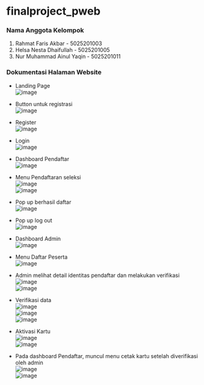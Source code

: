 # finalproject_pweb

### Nama Anggota Kelompok
1. Rahmat Faris Akbar - 5025201003
2. Helsa Nesta Dhaifullah - 5025201005
3. Nur Muhammad Ainul Yaqin - 5025201011

### Dokumentasi Halaman Website
- Landing Page <br>
![image](https://user-images.githubusercontent.com/70515589/208900397-a72a9107-44ce-4fbc-9f0b-7b638f9f61b1.png)

- Button untuk registrasi <br>
![image](https://user-images.githubusercontent.com/70515589/208900585-72fcae96-f407-4cef-bbf6-16b6b976fec4.png)

- Register <br>
![image](https://user-images.githubusercontent.com/70515589/208900751-4e7ca097-097d-42f8-9b1a-3311896034c0.png)

- Login <br>
![image](https://user-images.githubusercontent.com/70515589/208900869-1ff6d7da-8448-466e-a14e-99f55afcde92.png)

- Dashboard Pendaftar <br>
![image](https://user-images.githubusercontent.com/70515589/208901089-1c4a2c68-feba-4687-8fb4-b6f12df13a28.png)

- Menu Pendaftaran seleksi <br>
![image](https://user-images.githubusercontent.com/70515589/208901307-d348cb3e-c04f-445e-b234-a4dcd38f364b.png) <br>
![image](https://user-images.githubusercontent.com/70515589/208901449-6cbdaeab-1eb1-42d3-bcc2-624e09491537.png)

- Pop up berhasil daftar <br>
![image](https://user-images.githubusercontent.com/70515589/208901769-6403a3ca-7651-4e92-b23d-ce839c3ee9df.png)

- Pop up log out <br>
![image](https://user-images.githubusercontent.com/70515589/208901932-bb260c10-9d3d-43b1-a754-420911930709.png)

- Dashboard Admin <br>
![image](https://user-images.githubusercontent.com/70515589/208902075-6ac9d77f-816c-49c8-9c61-9374c9a57c82.png)

- Menu Daftar Peserta <br>
![image](https://user-images.githubusercontent.com/70515589/208902146-43156045-db86-4c13-8f35-bf88814b4cce.png)

- Admin melihat detail identitas pendaftar dan melakukan verifikasi <br>
![image](https://user-images.githubusercontent.com/70515589/208902290-5a6365bb-fa0f-45cc-a46d-fdcb26cc2157.png)   <br>
![image](https://user-images.githubusercontent.com/70515589/208902375-1cb0d8d9-fd92-40f3-8e30-38be4fc0213b.png)

- Verifikasi data <br>
![image](https://user-images.githubusercontent.com/70515589/208902509-54af3e74-f847-4533-959a-a2272212748d.png)  <br>
![image](https://user-images.githubusercontent.com/70515589/208902578-bee9f3a9-c997-4ea1-85c0-805ff5e2b5ed.png) <br>
![image](https://user-images.githubusercontent.com/70515589/208902650-00efd4ef-1964-45a9-a8d7-0e09ed3e65db.png)

- Aktivasi Kartu <br>
![image](https://user-images.githubusercontent.com/70515589/208902775-68364aff-9130-41eb-8ff5-62e308f49695.png) <br>
![image](https://user-images.githubusercontent.com/70515589/208902912-8c38725d-9967-498f-8a73-1cfaaeb0afb1.png)

- Pada dashboard Pendaftar, muncul menu cetak kartu setelah diverifikasi oleh admin <br>
![image](https://user-images.githubusercontent.com/70515589/208903448-94f750cd-dce9-41e8-aa06-a93bb74cee7e.png) <br>
![image](https://user-images.githubusercontent.com/70515589/208905269-b2f9c39a-5d07-4fae-aa2e-6b1c1f5bc0b0.png)


